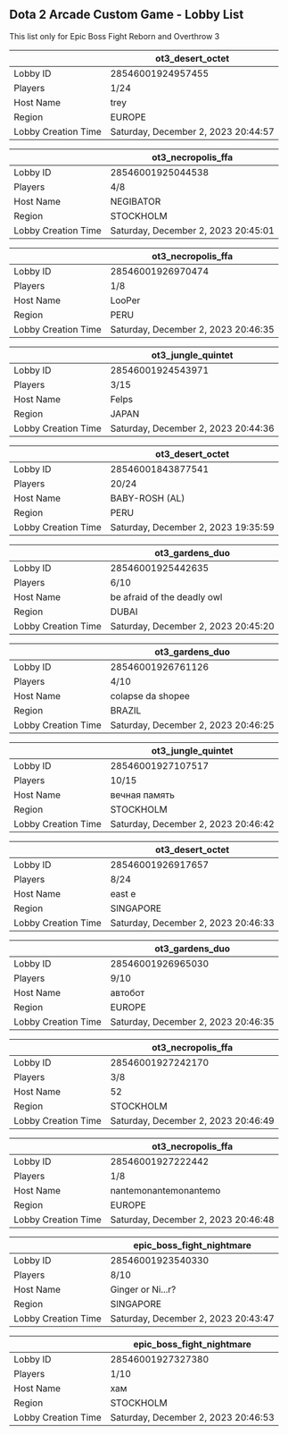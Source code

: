 ## Dota 2 Arcade Custom Game - Lobby List

This list only for Epic Boss Fight Reborn and Overthrow 3

|  | ot3_desert_octet |
| ------ | ------ |
| Lobby ID | 28546001924957455 |
| Players | 1/24 |
| Host Name | trey |
| Region | EUROPE |
| Lobby Creation Time | Saturday, December 2, 2023 20:44:57 |


|  | ot3_necropolis_ffa |
| ------ | ------ |
| Lobby ID | 28546001925044538 |
| Players | 4/8 |
| Host Name | NEGIBATOR |
| Region | STOCKHOLM |
| Lobby Creation Time | Saturday, December 2, 2023 20:45:01 |


|  | ot3_necropolis_ffa |
| ------ | ------ |
| Lobby ID | 28546001926970474 |
| Players | 1/8 |
| Host Name | LooPer |
| Region | PERU |
| Lobby Creation Time | Saturday, December 2, 2023 20:46:35 |


|  | ot3_jungle_quintet |
| ------ | ------ |
| Lobby ID | 28546001924543971 |
| Players | 3/15 |
| Host Name | Felps |
| Region | JAPAN |
| Lobby Creation Time | Saturday, December 2, 2023 20:44:36 |


|  | ot3_desert_octet |
| ------ | ------ |
| Lobby ID | 28546001843877541 |
| Players | 20/24 |
| Host Name | BABY-ROSH (AL) |
| Region | PERU |
| Lobby Creation Time | Saturday, December 2, 2023 19:35:59 |


|  | ot3_gardens_duo |
| ------ | ------ |
| Lobby ID | 28546001925442635 |
| Players | 6/10 |
| Host Name | be afraid of the deadly owl |
| Region | DUBAI |
| Lobby Creation Time | Saturday, December 2, 2023 20:45:20 |


|  | ot3_gardens_duo |
| ------ | ------ |
| Lobby ID | 28546001926761126 |
| Players | 4/10 |
| Host Name | colapse da shopee |
| Region | BRAZIL |
| Lobby Creation Time | Saturday, December 2, 2023 20:46:25 |


|  | ot3_jungle_quintet |
| ------ | ------ |
| Lobby ID | 28546001927107517 |
| Players | 10/15 |
| Host Name | вечная память |
| Region | STOCKHOLM |
| Lobby Creation Time | Saturday, December 2, 2023 20:46:42 |


|  | ot3_desert_octet |
| ------ | ------ |
| Lobby ID | 28546001926917657 |
| Players | 8/24 |
| Host Name | east e |
| Region | SINGAPORE |
| Lobby Creation Time | Saturday, December 2, 2023 20:46:33 |


|  | ot3_gardens_duo |
| ------ | ------ |
| Lobby ID | 28546001926965030 |
| Players | 9/10 |
| Host Name | автобот |
| Region | EUROPE |
| Lobby Creation Time | Saturday, December 2, 2023 20:46:35 |


|  | ot3_necropolis_ffa |
| ------ | ------ |
| Lobby ID | 28546001927242170 |
| Players | 3/8 |
| Host Name | 52 |
| Region | STOCKHOLM |
| Lobby Creation Time | Saturday, December 2, 2023 20:46:49 |


|  | ot3_necropolis_ffa |
| ------ | ------ |
| Lobby ID | 28546001927222442 |
| Players | 1/8 |
| Host Name | nantemonantemonantemo |
| Region | EUROPE |
| Lobby Creation Time | Saturday, December 2, 2023 20:46:48 |


|  | epic_boss_fight_nightmare |
| ------ | ------ |
| Lobby ID | 28546001923540330 |
| Players | 8/10 |
| Host Name | Ginger or Ni...r? |
| Region | SINGAPORE |
| Lobby Creation Time | Saturday, December 2, 2023 20:43:47 |


|  | epic_boss_fight_nightmare |
| ------ | ------ |
| Lobby ID | 28546001927327380 |
| Players | 1/10 |
| Host Name | хам |
| Region | STOCKHOLM |
| Lobby Creation Time | Saturday, December 2, 2023 20:46:53 |


